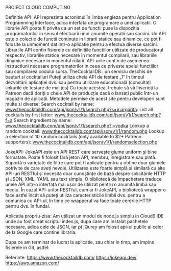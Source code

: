 PROIECT CLOUD COMPUTING

Definitie API:
API reprezinta acronimul în limba engleza pentru Application Programming Interface, adica interfata de programare a unei aplicatii. O librarie API poate fi privita ca un set de functii puse la dispozitia programatorilor in sensul efectuarii unor anumite operatii sau sarcini. 
Un API este o colectie de functii continute in librarii statice sau dinamice, ce pot fi folosite la unmoment dat intr-o aplicatie pentru a efectua diverse sarcini.
Librariile API  contin fisierele cu definitiile functiilor utilizate de producatorul respectiv, librariile statice necesare în momentul compilarii, sau librariile dinamice necesare in monentul rularii. API-urile contin de asemenea instructiuni necesare programatorilor in ceea ce priveste apelul functiilor sau compilarea codului sursa.
TheCocktailDB : un serviciu deschis de bauturi si cocktailuri
Puteți utiliza cheia API de testare „1” în timpul dezvoltării aplicației dvs. sau pentru utilizare educațională (consultați linkurile de testare de mai jos)
Cu toate acestea, trebuie să vă înscrieți la Patreon dacă doriți o cheie API de producție dacă o lansați public într-un magazin de aplicații.
Metodele permise de acest site pentru developeri sunt multe si diverse:
Search cocktail by name:
www.thecocktaildb.com/api/json/v1/1/search.php?s=margarita:
List all cocktails by first letter:
www.thecocktaildb.com/api/json/v1/1/search.php?f=a
Search ingredient by name:
www.thecocktaildb.com/api/json/v1/1/search.php?i=vodka
Lookup a random cocktail:
www.thecocktaildb.com/api/json/v1/1/random.php
Lookup a selection of 10 random cocktails (only available to $2+ Patreon supporters):
www.thecocktaildb.com/api/json/v1/1/randomselection.php


JokeAPI:
JokeAPI este un API REST care servește glume uniform și bine formatate. Poate fi folosit fără jeton API, membru, înregistrare sau plată. Suportă o varietate de filtre care pot fi aplicate pentru a obține doar glumele potrivite de care aveți nevoie. Utilizarea este foarte simplă și similară cu alte API-uri RESTful și necesită doar cunoștințe de bază despre solicitările HTTP și JSON, XML, YAML sau text simplu.
O bibliotecă de împachetare traduce unele API într-o interfață mai ușor de utilizat pentru o anumită limbă sau mediu.
În cazul API-urilor RESTful, cum ar fi JokeAPI, o bibliotecă wrapper o face astfel încât să puteți utiliza caracteristicile limbii dvs. pentru a comunica cu API-ul, în timp ce wrapperul va face toate cererile HTTP pentru dvs. în fundal.

 
 
 


Aplicatia propriu-zisa:
Am utilizat un modul de node.js simplu in Cloud9 IDE unde au fost creat scriptul index.js, dupa care am instalat pachetele necesare, adica cele de JSON, iar pt jQurey am folosit api-ul public al celor de la Google care contine libraria.
 
 
Dupa ce am terminat de lucrat la aplicatie, sau chiar in timp, am impins fisierele in Git, astfel:
 
 
 
 
 
Referinte:
https://www.thecocktaildb.com/
https://jokeapi.dev/
https://aws.amazon.com/
